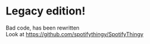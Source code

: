 # Legacy edition!
Bad code, has been rewritten<br>
Look at https://github.com/spotifythingy/SpotifyThingy
